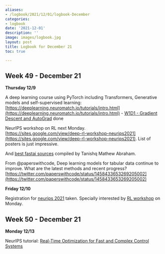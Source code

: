 ```yaml
---
aliases:
- /logbook/2021/12/01/logbook-December
categories:
- logbook
date: '2021-12-01'
description: ''
image: images/logbook.jpg
layout: post
title: Logbook for December 21
toc: true

---
```


## Week 49 - December 21

**Thursday 12/9**

A deep learning course using PyTorch including Transformers, Generative models and self-supervised learning: [https://deeplearning.neuromatch.io/tutorials/intro.html](https://deeplearning.neuromatch.io/tutorials/intro.html) - [W1D1 - Gradient Descent and AutoGrad](https://colab.research.google.com/github/NeuromatchAcademy/course-content-dl/blob/main/tutorials/W1D2_LinearDeepLearning/student/W1D2_Tutorial1.ipynb) done

NeurIPS workshop on RL next Monday. [https://sites.google.com/view/deep-rl-workshop-neurips2021](https://sites.google.com/view/deep-rl-workshop-neurips2021). List of posters is just impressive.

And [best fastai sources](https://github.com/tmabraham/awesome-fastai) compiled by Tanishq Mathew Abraham.

From @paperswithcode, Deep learning models for tabular data continue to improve. What are the latest methods and recent progress? [https://twitter.com/paperswithcode/status/1458433653269205002](https://twitter.com/paperswithcode/status/1458433653269205002)

**Friday 12/10**

Registration for [neurips 2021](https://nips.cc/virtual/2021/index.html) taken. Specially interested by [RL workshop](https://sites.google.com/view/deep-rl-workshop-neurips2021) on Monday.



## Week 50 - December 21

**Monday 12/13**

NeurIPS tutorial: [Real-Time Optimization for Fast and Complex Control Systems](https://nips.cc/virtual/2021/tutorial/21892)